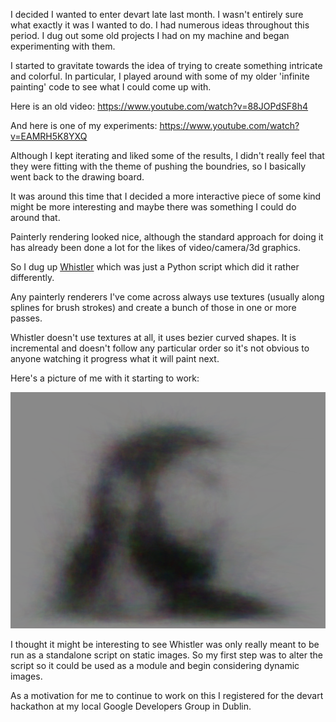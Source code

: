 I decided I wanted to enter devart late last month. I wasn't entirely sure what exactly it was I wanted to do. I had numerous ideas throughout this period. I dug out some old projects I had on my machine and began experimenting with them.

I started to gravitate towards the idea of trying to create something intricate and colorful. In particular, I played around with some of my older 'infinite painting' code to see what I could come up with.

Here is an old video:
https://www.youtube.com/watch?v=88JOPdSF8h4

And here is one of my experiments:
https://www.youtube.com/watch?v=EAMRH5K8YXQ

Although I kept iterating and liked some of the results, I didn't really feel that they were fitting with the theme of pushing the boundries, so I basically went back to the drawing board.

It was around this time that I decided a more interactive piece of some kind might be more interesting and maybe there was something I could do around that.

Painterly rendering looked nice, although the standard approach for doing it has already been done a lot for the likes of video/camera/3d graphics.

So I dug up [Whistler](https://github.com/BlainMaguire/whistler "Github") which was just a Python script which did it rather differently.

Any painterly renderers I've come across always use textures (usually along splines for brush strokes) and create a bunch of those in one or more passes.

Whistler doesn't use textures at all, it uses bezier curved shapes. It is incremental and doesn't follow any particular order so it's not obvious to anyone watching it progress what it will paint next.

Here's a picture of me with it starting to work:

![Me](project_images/mewhistler.png?raw=true "Me")

I thought it might be interesting to see Whistler was only really meant to be run as a standalone script on static images. So my first step was to alter the script so it could be used as a module and begin considering dynamic images.

As a motivation for me to continue to work on this I registered for the devart hackathon at my local Google Developers Group in Dublin.




